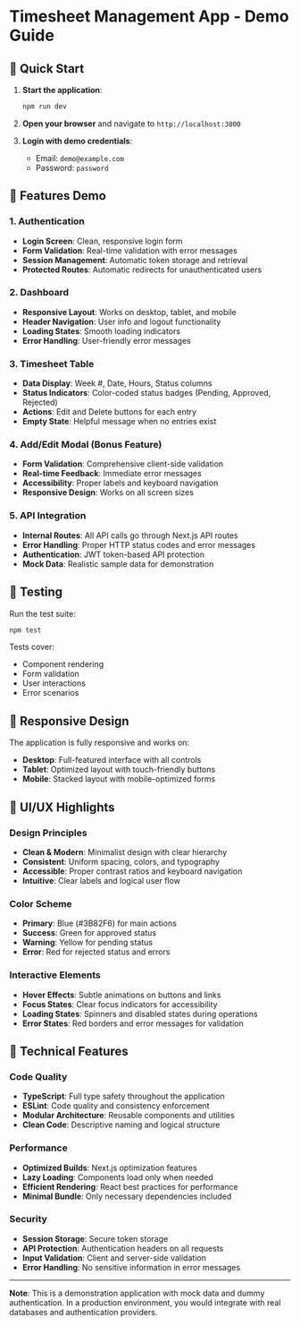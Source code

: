 # Timesheet Management App - Demo Guide

## 🚀 Quick Start

1. **Start the application**:
   ```bash
   npm run dev
   ```

2. **Open your browser** and navigate to `http://localhost:3000`

3. **Login with demo credentials**:
   - Email: `demo@example.com`
   - Password: `password`

## 🎯 Features Demo

### 1. Authentication
- **Login Screen**: Clean, responsive login form
- **Form Validation**: Real-time validation with error messages
- **Session Management**: Automatic token storage and retrieval
- **Protected Routes**: Automatic redirects for unauthenticated users

### 2. Dashboard
- **Responsive Layout**: Works on desktop, tablet, and mobile
- **Header Navigation**: User info and logout functionality
- **Loading States**: Smooth loading indicators
- **Error Handling**: User-friendly error messages

### 3. Timesheet Table
- **Data Display**: Week #, Date, Hours, Status columns
- **Status Indicators**: Color-coded status badges (Pending, Approved, Rejected)
- **Actions**: Edit and Delete buttons for each entry
- **Empty State**: Helpful message when no entries exist

### 4. Add/Edit Modal (Bonus Feature)
- **Form Validation**: Comprehensive client-side validation
- **Real-time Feedback**: Immediate error messages
- **Accessibility**: Proper labels and keyboard navigation
- **Responsive Design**: Works on all screen sizes

### 5. API Integration
- **Internal Routes**: All API calls go through Next.js API routes
- **Error Handling**: Proper HTTP status codes and error messages
- **Authentication**: JWT token-based API protection
- **Mock Data**: Realistic sample data for demonstration

## 🧪 Testing

Run the test suite:
```bash
npm test
```

Tests cover:
- Component rendering
- Form validation
- User interactions
- Error scenarios

## 📱 Responsive Design

The application is fully responsive and works on:
- **Desktop**: Full-featured interface with all controls
- **Tablet**: Optimized layout with touch-friendly buttons
- **Mobile**: Stacked layout with mobile-optimized forms

## 🎨 UI/UX Highlights

### Design Principles
- **Clean & Modern**: Minimalist design with clear hierarchy
- **Consistent**: Uniform spacing, colors, and typography
- **Accessible**: Proper contrast ratios and keyboard navigation
- **Intuitive**: Clear labels and logical user flow

### Color Scheme
- **Primary**: Blue (#3B82F6) for main actions
- **Success**: Green for approved status
- **Warning**: Yellow for pending status
- **Error**: Red for rejected status and errors

### Interactive Elements
- **Hover Effects**: Subtle animations on buttons and links
- **Focus States**: Clear focus indicators for accessibility
- **Loading States**: Spinners and disabled states during operations
- **Error States**: Red borders and error messages for validation

## 🔧 Technical Features

### Code Quality
- **TypeScript**: Full type safety throughout the application
- **ESLint**: Code quality and consistency enforcement
- **Modular Architecture**: Reusable components and utilities
- **Clean Code**: Descriptive naming and logical structure

### Performance
- **Optimized Builds**: Next.js optimization features
- **Lazy Loading**: Components load only when needed
- **Efficient Rendering**: React best practices for performance
- **Minimal Bundle**: Only necessary dependencies included

### Security
- **Session Storage**: Secure token storage
- **API Protection**: Authentication headers on all requests
- **Input Validation**: Client and server-side validation
- **Error Handling**: No sensitive information in error messages



---

**Note**: This is a demonstration application with mock data and dummy authentication. In a production environment, you would integrate with real databases and authentication providers. 